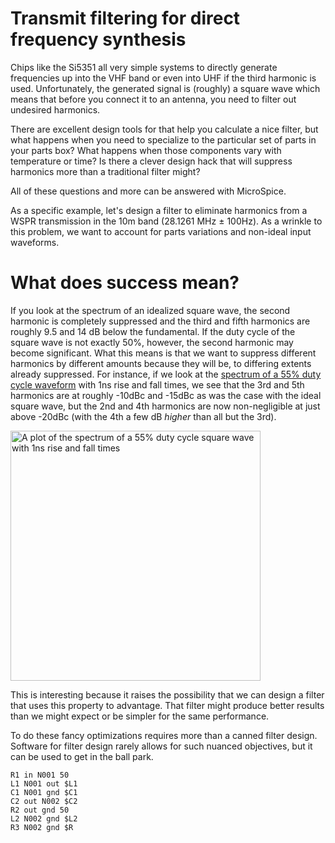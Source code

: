 # Transmit filtering for direct frequency synthesis

Chips like the Si5351 all very simple systems to directly generate
frequencies up into the VHF band or even into UHF if the third
harmonic is used. Unfortunately, the generated signal is (roughly) a
square wave which means that before you connect it to an antenna, you
need to filter out undesired harmonics.

There are excellent design tools for that help you calculate a nice
filter, but what happens when you need to specialize to the particular
set of parts in your parts box? What happens when those components
vary with temperature or time? Is there a clever design hack that will
suppress harmonics more than a traditional filter might?

All of these questions and more can be answered with MicroSpice.

As a specific example, let's design a filter to eliminate harmonics
from a WSPR transmission in the 10m band (28.1261 MHz ± 100Hz). As a
wrinkle to this problem, we want to account for parts variations and
non-ideal input waveforms.

# What does success mean?

If you look at the spectrum of an idealized square wave, the second
harmonic is completely suppressed and the third and fifth harmonics
are roughly 9.5 and 14 dB below the fundamental. If the duty cycle of
the square wave is not exactly 50%, however, the second harmonic may
become significant. What this means is that we want to suppress
different harmonics by different amounts because they will be, to
differing extents already suppressed. For instance, if we look at the
[spectrum of a 55% duty cycle waveform](https://gist.github.com/tdunning/e551ae973422609f031c1bdca39ff5b4)
with 1ns rise and fall times, we see that the 3rd and 5th harmonics
are at roughly -10dBc and -15dBc as was the case with the ideal square
wave, but the 2nd and 4th harmonics are now non-negligible at just
above -20dBc (with the 4th a few dB _higher_ than all but the 3rd).

<img width="400" alt="A plot of the spectrum of a 55% duty cycle square wave with 1ns rise and fall times" src="https://gist.github.com/user-attachments/assets/41428c2b-e634-4fb3-b912-e1b0a97428cd">

This is interesting because it raises the possibility that we can
design a filter that uses this property to advantage. That filter
might produce better results than we might expect or be simpler for
the same performance.

To do these fancy optimizations requires more than a canned filter
design. Software for filter design rarely allows for such nuanced
objectives, but it can be used to get in the ball park.

```spice
R1 in N001 50
L1 N001 out $L1
C1 N001 gnd $C1
C2 out N002 $C2
R2 out gnd 50
L2 N002 gnd $L2
R3 N002 gnd $R
```
